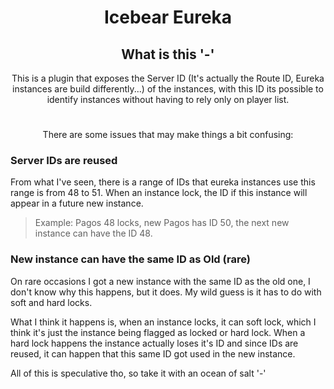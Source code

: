 <h1 align="center">Icebear Eureka</h1>

<h2 align="center"> What is this '-'</h2>

 <p align="center">This is a plugin that exposes the Server ID (It's actually the Route ID,
 Eureka instances are build differently...) of the instances, with this ID
 its possible to identify instances without having to rely only on player list.</p>

#

<p align="center">There are some issues that may make things a bit confusing: </p>

### Server IDs are reused

From what I've seen, there is a range of IDs that eureka instances use
this range is from 48 to 51. When an instance lock,
the ID if this instance will appear in a future new instance.

> Example: Pagos 48 locks, new Pagos has ID 50, the next new instance can have the ID 48.

### New instance can have the same ID as Old (rare)

On rare occasions I got a new instance with the same ID as the old one,
I don't know why this happens, but it does. My wild guess is it has to do with
soft and hard locks.

What I think it happens is, when an instance locks, it can soft lock, which
I think it's just the instance being flagged as locked or hard lock. When
a hard lock happens the instance actually loses it's ID and since IDs
are reused, it can happen that this same ID got used in the new instance.

All of this is speculative tho, so take it with an ocean of salt '-'
